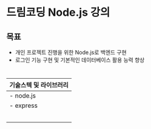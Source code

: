 # 드림코딩 Node.js 강의

## 목표

- 개인 프로젝트 진행을 위한 Node.js로 백엔드 구현
- 로그인 기능 구현 및 기본적인 데이터베이스 활용 능력 향상

#

| 기술스텍 및 라이브러리 |
| ---------------------- |
| - node.js              |
| - express              |
|                        |
|                        |
|                        |
|                        |
|                        |
